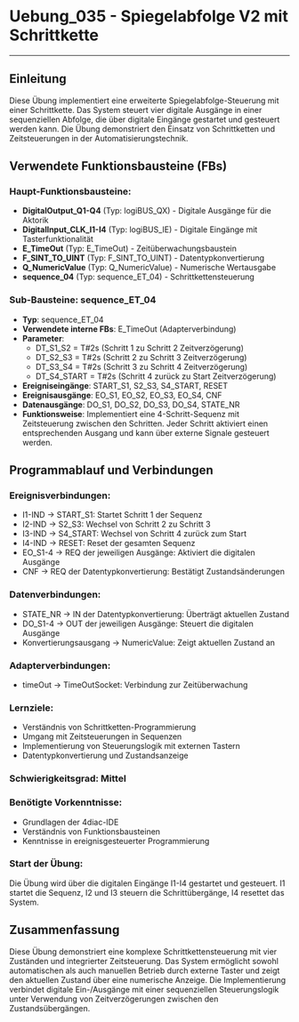 # Uebung_035 - Spiegelabfolge V2 mit Schrittkette

* * * * * * * * * *

## Einleitung
Diese Übung implementiert eine erweiterte Spiegelabfolge-Steuerung mit einer Schrittkette. Das System steuert vier digitale Ausgänge in einer sequenziellen Abfolge, die über digitale Eingänge gestartet und gesteuert werden kann. Die Übung demonstriert den Einsatz von Schrittketten und Zeitsteuerungen in der Automatisierungstechnik.

## Verwendete Funktionsbausteine (FBs)

### Haupt-Funktionsbausteine:
- **DigitalOutput_Q1-Q4** (Typ: logiBUS_QX) - Digitale Ausgänge für die Aktorik
- **DigitalInput_CLK_I1-I4** (Typ: logiBUS_IE) - Digitale Eingänge mit Tasterfunktionalität
- **E_TimeOut** (Typ: E_TimeOut) - Zeitüberwachungsbaustein
- **F_SINT_TO_UINT** (Typ: F_SINT_TO_UINT) - Datentypkonvertierung
- **Q_NumericValue** (Typ: Q_NumericValue) - Numerische Wertausgabe
- **sequence_04** (Typ: sequence_ET_04) - Schrittkettensteuerung

### Sub-Bausteine: sequence_ET_04
- **Typ**: sequence_ET_04
- **Verwendete interne FBs**: E_TimeOut (Adapterverbindung)
- **Parameter**:
  - DT_S1_S2 = T#2s (Schritt 1 zu Schritt 2 Zeitverzögerung)
  - DT_S2_S3 = T#2s (Schritt 2 zu Schritt 3 Zeitverzögerung)
  - DT_S3_S4 = T#2s (Schritt 3 zu Schritt 4 Zeitverzögerung)
  - DT_S4_START = T#2s (Schritt 4 zurück zu Start Zeitverzögerung)
- **Ereigniseingänge**: START_S1, S2_S3, S4_START, RESET
- **Ereignisausgänge**: EO_S1, EO_S2, EO_S3, EO_S4, CNF
- **Datenausgänge**: DO_S1, DO_S2, DO_S3, DO_S4, STATE_NR
- **Funktionsweise**: Implementiert eine 4-Schritt-Sequenz mit Zeitsteuerung zwischen den Schritten. Jeder Schritt aktiviert einen entsprechenden Ausgang und kann über externe Signale gesteuert werden.

## Programmablauf und Verbindungen

### Ereignisverbindungen:
- I1-IND → START_S1: Startet Schritt 1 der Sequenz
- I2-IND → S2_S3: Wechsel von Schritt 2 zu Schritt 3
- I3-IND → S4_START: Wechsel von Schritt 4 zurück zum Start
- I4-IND → RESET: Reset der gesamten Sequenz
- EO_S1-4 → REQ der jeweiligen Ausgänge: Aktiviert die digitalen Ausgänge
- CNF → REQ der Datentypkonvertierung: Bestätigt Zustandsänderungen

### Datenverbindungen:
- STATE_NR → IN der Datentypkonvertierung: Überträgt aktuellen Zustand
- DO_S1-4 → OUT der jeweiligen Ausgänge: Steuert die digitalen Ausgänge
- Konvertierungsausgang → NumericValue: Zeigt aktuellen Zustand an

### Adapterverbindungen:
- timeOut → TimeOutSocket: Verbindung zur Zeitüberwachung

### Lernziele:
- Verständnis von Schrittketten-Programmierung
- Umgang mit Zeitsteuerungen in Sequenzen
- Implementierung von Steuerungslogik mit externen Tastern
- Datentypkonvertierung und Zustandsanzeige

### Schwierigkeitsgrad: Mittel

### Benötigte Vorkenntnisse:
- Grundlagen der 4diac-IDE
- Verständnis von Funktionsbausteinen
- Kenntnisse in ereignisgesteuerter Programmierung

### Start der Übung:
Die Übung wird über die digitalen Eingänge I1-I4 gestartet und gesteuert. I1 startet die Sequenz, I2 und I3 steuern die Schrittübergänge, I4 resettet das System.

## Zusammenfassung
Diese Übung demonstriert eine komplexe Schrittkettensteuerung mit vier Zuständen und integrierter Zeitsteuerung. Das System ermöglicht sowohl automatischen als auch manuellen Betrieb durch externe Taster und zeigt den aktuellen Zustand über eine numerische Anzeige. Die Implementierung verbindet digitale Ein-/Ausgänge mit einer sequenziellen Steuerungslogik unter Verwendung von Zeitverzögerungen zwischen den Zustandsübergängen.